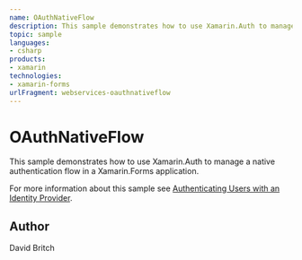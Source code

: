 ```yaml
---
name: OAuthNativeFlow
description: This sample demonstrates how to use Xamarin.Auth to manage a native authentication flow in a Xamarin.Forms application.  For more information about...
topic: sample
languages:
- csharp
products:
- xamarin
technologies:
- xamarin-forms
urlFragment: webservices-oauthnativeflow
---
```

OAuthNativeFlow
===============

This sample demonstrates how to use Xamarin.Auth to manage a native authentication flow in a Xamarin.Forms application.

For more information about this sample see [Authenticating Users with an Identity Provider](https://developer.xamarin.com/guides/xamarin-forms/cloud-services/authentication/oauth/).

Author
------

David Britch

